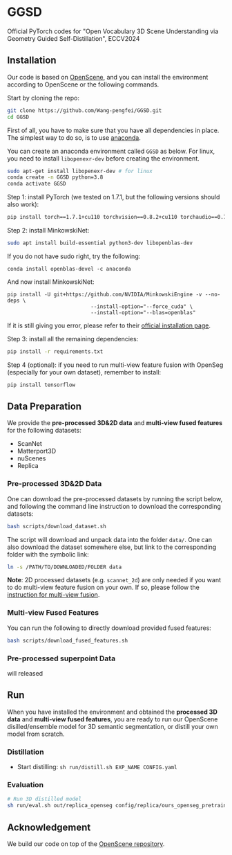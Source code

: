 # GGSD
Official PyTorch codes for "Open Vocabulary 3D Scene Understanding via Geometry Guided Self-Distillation", ECCV2024


## Installation
Our code is based on [OpenScene](https://github.com/pengsongyou/openscene/blob/main/installation.md), and you can install the environment according to OpenScene or the following commands.

Start by cloning the repo:
```bash
git clone https://github.com/Wang-pengfei/GGSD.git
cd GGSD
```

First of all, you have to make sure that you have all dependencies in place.
The simplest way to do so, is to use [anaconda](https://www.anaconda.com/). 

You can create an anaconda environment called `GGSD` as below. For linux, you need to install `libopenexr-dev` before creating the environment.

```bash
sudo apt-get install libopenexr-dev # for linux
conda create -n GGSD python=3.8
conda activate GGSD
```

Step 1: install PyTorch (we tested on 1.7.1, but the following versions should also work):

```bash
pip install torch==1.7.1+cu110 torchvision==0.8.2+cu110 torchaudio==0.7.2 -f https://download.pytorch.org/whl/torch_stable.html
```

Step 2: install MinkowskiNet:

```bash
sudo apt install build-essential python3-dev libopenblas-dev
```
If you do not have sudo right, try the following:
```
conda install openblas-devel -c anaconda
```
And now install MinkowskiNet:
```
pip install -U git+https://github.com/NVIDIA/MinkowskiEngine -v --no-deps \
                           --install-option="--force_cuda" \
                           --install-option="--blas=openblas"
```
If it is still giving you error, please refer to their [official installation page](https://github.com/NVIDIA/MinkowskiEngine#installation).


Step 3: install all the remaining dependencies:
```bash
pip install -r requirements.txt
```

Step 4 (optional): if you need to run multi-view feature fusion with OpenSeg (especially for your own dataset), remember to install:
```bash
pip install tensorflow
```

## Data Preparation

We provide the **pre-processed 3D&2D data** and **multi-view fused features** for the following datasets:
- ScanNet
- Matterport3D
- nuScenes
- Replica
### Pre-processed 3D&2D Data
One can download the pre-processed datasets by running the script below, and following the command line instruction to download the corresponding datasets:
```bash
bash scripts/download_dataset.sh
```
The script will download and unpack data into the folder `data/`. One can also download the dataset somewhere else, but link to the corresponding folder with the symbolic link:
```bash
ln -s /PATH/TO/DOWNLOADED/FOLDER data
```

**Note**: 2D processed datasets (e.g. `scannet_2d`) are only needed if you want to do multi-view feature fusion on your own. If so, please follow the [instruction for multi-view fusion](./scripts/feature_fusion/README.md).

### Multi-view Fused Features

You can run the following to directly download provided fused features:

```bash
bash scripts/download_fused_features.sh
```

### Pre-processed superpoint Data
will released


## Run
When you have installed the environment and obtained the **processed 3D data** and **multi-view fused features**, you are ready to run our OpenScene disilled/ensemble model for 3D semantic segmentation, or distill your own model from scratch.

### Distillation
- Start distilling:
```sh run/distill.sh EXP_NAME CONFIG.yaml```

### Evaluation
```bash
# Run 3D distilled model
sh run/eval.sh out/replica_openseg config/replica/ours_openseg_pretrained.yaml distill
```

## Acknowledgement
We build our code on top of the [OpenScene repository]([https://github.com/wbhu/BPNet](https://github.com/pengsongyou/openscene)).



